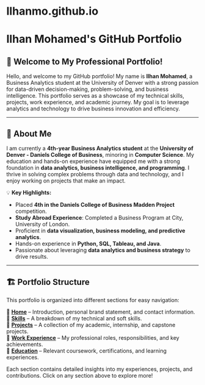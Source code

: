 # Ilhanmo.github.io
# Ilhan Mohamed's GitHub Portfolio

## 🌟 Welcome to My Professional Portfolio!
Hello, and welcome to my GitHub portfolio! My name is **Ilhan Mohamed**, a Business Analytics student at the University of Denver with a strong passion for data-driven decision-making, problem-solving, and business intelligence. This portfolio serves as a showcase of my technical skills, projects, work experience, and academic journey. My goal is to leverage analytics and technology to drive business innovation and efficiency.

---

## 📌 About Me
I am currently a **4th-year Business Analytics student** at the **University of Denver - Daniels College of Business**, minoring in **Computer Science**. My education and hands-on experience have equipped me with a strong foundation in **data analytics, business intelligence, and programming**. I thrive in solving complex problems through data and technology, and I enjoy working on projects that make an impact.

💡 **Key Highlights:**
- Placed **4th in the Daniels College of Business Madden Project** competition.
- **Study Abroad Experience**: Completed a Business Program at City, University of London.
- Proficient in **data visualization, business modeling, and predictive analytics**.
- Hands-on experience in **Python, SQL, Tableau, and Java**.
- Passionate about leveraging **data analytics and business strategy** to drive results.

---

## 🏗️ Portfolio Structure
This portfolio is organized into different sections for easy navigation:

🔹 **[Home](https://ilhanmo.github.io/)** – Introduction, personal brand statement, and contact information.  
🔹 **[Skills](https://ilhanmo.github.io/skills.html)** – A breakdown of my technical and soft skills.  
🔹 **[Projects](https://ilhanmo.github.io/projects.html)** – A collection of my academic, internship, and capstone projects.  
🔹 **[Work Experience](ilhanmo.github.io/experience.html)** – My professional roles, responsibilities, and key achievements.  
🔹 **[Education](https://ilhanmo.io/education.html)** – Relevant coursework, certifications, and learning experiences.  

Each section contains detailed insights into my experiences, projects, and contributions. Click on any section above to explore more!
